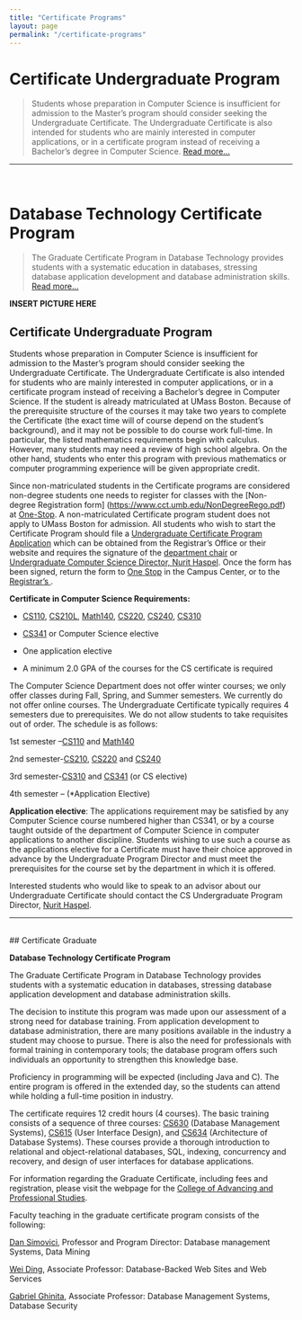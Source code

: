 ```yaml
---
title: "Certificate Programs"
layout: page
permalink: "/certificate-programs"
---
```


# Certificate Undergraduate Program

> Students whose preparation in Computer Science is insufficient for admission to the Master’s program should consider seeking the Undergraduate Certificate. The Undergraduate Certificate is also intended for students who are mainly interested in computer applications, or in a certificate program instead of receiving a Bachelor’s degree in Computer Science. [Read more...](#anchor1)

---

<br>

# Database Technology Certificate Program

> The Graduate Certificate Program in Database Technology provides students with a systematic education in databases, stressing database application development and database administration skills. [Read more...](#anchor2)

**INSERT PICTURE HERE**

<a name="anchor1"></a>

## Certificate Undergraduate Program

Students whose preparation in Computer Science is insufficient for admission to the Master’s program should consider seeking the Undergraduate Certificate. The Undergraduate Certificate is also intended for students who are mainly interested in computer applications, or in a certificate program instead of receiving a Bachelor’s degree in Computer Science. If the student is already matriculated at UMass Boston. Because of the prerequisite structure of the courses it may take two years to complete the Certificate (the exact time will of course depend on the student’s background), and it may not be possible to do course work full-time. In particular, the listed mathematics requirements begin with calculus. However, many students may need a review of high school algebra. On the other hand, students who enter this program with previous mathematics or computer programming experience will be given appropriate credit.


Since non-matriculated students in the Certificate programs are considered non-degree students one needs to register for classes with the [Non-degree Registration form] (https://www.cct.umb.edu/NonDegreeRego.pdf) at [One-Stop](https://www.umb.edu/onestop). A non-matriculated Certificate program student does not apply to UMass Boston for admission. All students who wish to start the Certificate Program should file a [Undergraduate Certificate Program Application](https://www.umb.edu/media/umassboston/content-assets/documents/pdfs/UndergradCertificateProgramApplication_Sp20_v1.pdf) which can be obtained from the Registrar’s Office or their website and requires the signature of the [department chair](https://www.umb.edu/academics/provost/department-chairs-and-administrators/) or [Undergraduate Computer Science Director, Nurit Haspel](https://www.cs.umb.edu/~nurith/). Once the form has been signed, return the form to [One Stop](https://www.umb.edu/onestop) in the Campus Center, or to the [Registrar’s ](https://www.umb.edu/registrar).

**Certificate in Computer Science Requirements:**

- [CS110]({{site.baseurl}}/academics/courses/CS110), [CS210L]({{site.baseurl}}/academics/courses/CS210), [Math140](https://www.umb.edu/course_catalog/course_info/ugrd_MATH_all_140), [CS220]({{site.baseurl}}/academics/courses/CS220), [CS240]({{site.baseurl}}/academics/courses/CS240), [CS310]({{site.baseurl}}/academics/courses/CS310)

- [CS341]({{site.baseurl}}/academics/courses/CS341) or Computer Science elective
- One application elective
- A minimum 2.0 GPA of the courses for the CS certificate is required

The Computer Science Department does not offer winter courses; we only offer classes during Fall, Spring, and Summer semesters. We currently do not offer online courses. The Undergraduate Certificate typically requires 4 semesters due to prerequisites. We do not allow students to take requisites out of order. The schedule is as follows:

1st semester –[CS110]({{site.baseurl}}/academics/courses/CS110) and [Math140](https://www.umb.edu/course_catalog/course_info/ugrd_MATH_all_140)

2nd semester-[CS210]({{site.baseurl}}/academics/courses/CS210), [CS220]({{site.baseurl}}/academics/courses/CS220) and [CS240]({{site.baseurl}}/academics/courses/CS240)

3rd semester-[CS310]({{site.baseurl}}/academics/courses/CS310) and [CS341]({{site.baseurl}}/academics/courses/CS341) (or CS elective)

4th semester – (\*Application Elective)

**Application elective**: The applications requirement may be satisfied by any Computer Science course numbered higher than CS341, or by a course taught outside of the department of Computer Science in computer applications to another discipline. Students wishing to use such a course as the applications elective for a Certificate must have their choice approved in advance by the Undergraduate Program Director and must meet the prerequisites for the course set by the department in which it is offered.

Interested students who would like to speak to an advisor about our Undergraduate Certificate should contact the CS Undergraduate Program Director, [Nurit Haspel](mailto:nurit.haspel@umb.edu).
<br>

---

<br>
<a name="anchor2"></a>
## Certificate Graduate

**Database Technology Certificate Program**

The Graduate Certificate Program in Database Technology provides students with a systematic education in databases, stressing database application development and database administration skills.

The decision to institute this program was made upon our assessment of a strong need for database training. From application development to database administration, there are many positions available in the industry a student may choose to pursue. There is also the need for professionals with formal training in contemporary tools; the database program offers such individuals an opportunity to strengthen this knowledge base.

Proficiency in programming will be expected (including Java and C). The entire program is offered in the extended day, so the students can attend while holding a full-time position in industry.

The certificate requires 12 credit hours (4 courses). The basic training consists of a sequence of three courses: [CS630]({{site.baseurl}}/academics/courses/CS630) (Database Management Systems), [CS615]({{site.baseurl}}/academics/courses/CS615) (User Interface Design), and [CS634]({{site.baseurl}}/academics/courses/CS634) (Architecture of Database Systems). These courses provide a thorough introduction to relational and object-relational databases, SQL, indexing, concurrency and recovery, and design of user interfaces for database applications.

For information regarding the Graduate Certificate, including fees and registration, please visit the webpage for the [College of Advancing and Professional Studies](https://www.umb.edu/academics/caps).

Faculty teaching in the graduate certificate program consists of the following:

[Dan Simovici](https://www.umb.edu/directory/dansimovici/), Professor and Program Director: Database management Systems, Data Mining

[Wei Ding](https://www.umb.edu/directory/weiding/), Associate Professor: Database-Backed Web Sites and Web Services

[Gabriel Ghinita](https://www.umb.edu/directory/gabrielghinita/), Associate Professor: Database Management Systems, Database Security

